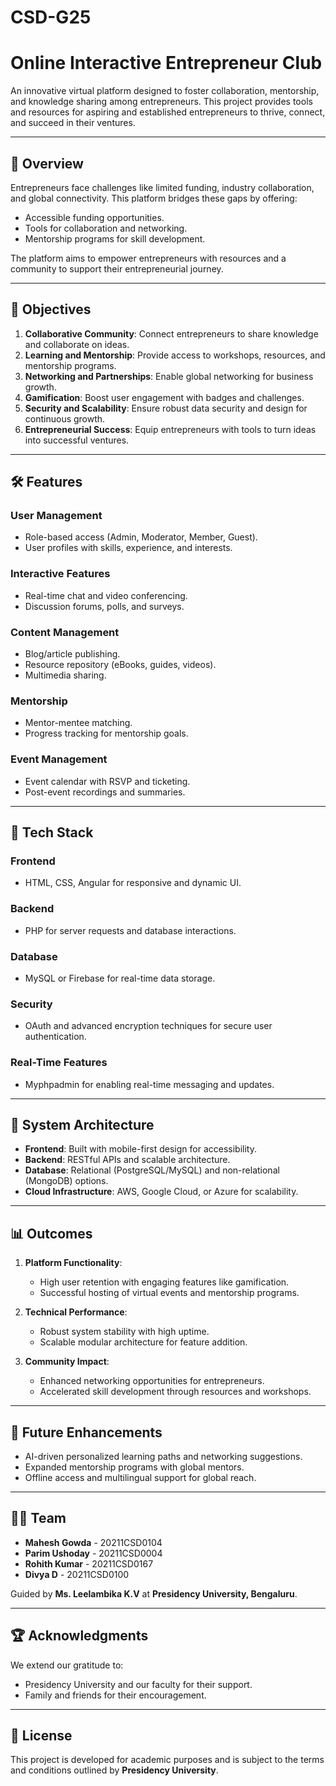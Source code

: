 
# CSD-G25
# Online Interactive Entrepreneur Club

An innovative virtual platform designed to foster collaboration, mentorship, and knowledge sharing among entrepreneurs. This project provides tools and resources for aspiring and established entrepreneurs to thrive, connect, and succeed in their ventures.

---

## 📝 Overview

Entrepreneurs face challenges like limited funding, industry collaboration, and global connectivity. This platform bridges these gaps by offering:
- Accessible funding opportunities.
- Tools for collaboration and networking.
- Mentorship programs for skill development.

The platform aims to empower entrepreneurs with resources and a community to support their entrepreneurial journey.

---

## 🎯 Objectives

1. **Collaborative Community**: Connect entrepreneurs to share knowledge and collaborate on ideas.
2. **Learning and Mentorship**: Provide access to workshops, resources, and mentorship programs.
3. **Networking and Partnerships**: Enable global networking for business growth.
4. **Gamification**: Boost user engagement with badges and challenges.
5. **Security and Scalability**: Ensure robust data security and design for continuous growth.
6. **Entrepreneurial Success**: Equip entrepreneurs with tools to turn ideas into successful ventures.

---

## 🛠 Features

### User Management
- Role-based access (Admin, Moderator, Member, Guest).
- User profiles with skills, experience, and interests.

### Interactive Features
- Real-time chat and video conferencing.
- Discussion forums, polls, and surveys.

### Content Management
- Blog/article publishing.
- Resource repository (eBooks, guides, videos).
- Multimedia sharing.

### Mentorship
- Mentor-mentee matching.
- Progress tracking for mentorship goals.

### Event Management
- Event calendar with RSVP and ticketing.
- Post-event recordings and summaries.

---

## 🔧 Tech Stack

### Frontend
- HTML, CSS, Angular for responsive and dynamic UI.

### Backend
- PHP for server requests and database interactions.

### Database
- MySQL or Firebase for real-time data storage.

### Security
- OAuth and advanced encryption techniques for secure user authentication.

### Real-Time Features
- Myphpadmin for enabling real-time messaging and updates.

---

## 🚀 System Architecture

- **Frontend**: Built with mobile-first design for accessibility.
- **Backend**: RESTful APIs and scalable architecture.
- **Database**: Relational (PostgreSQL/MySQL) and non-relational (MongoDB) options.
- **Cloud Infrastructure**: AWS, Google Cloud, or Azure for scalability.

---

## 📊 Outcomes

1. **Platform Functionality**:
   - High user retention with engaging features like gamification.
   - Successful hosting of virtual events and mentorship programs.

2. **Technical Performance**:
   - Robust system stability with high uptime.
   - Scalable modular architecture for feature addition.

3. **Community Impact**:
   - Enhanced networking opportunities for entrepreneurs.
   - Accelerated skill development through resources and workshops.

---

## 🌟 Future Enhancements

- AI-driven personalized learning paths and networking suggestions.
- Expanded mentorship programs with global mentors.
- Offline access and multilingual support for global reach.

---

## 🧑‍💻 Team

- **Mahesh Gowda** - 20211CSD0104
- **Parim Ushoday** - 20211CSD0004
- **Rohith Kumar** - 20211CSD0167
- **Divya D** - 20211CSD0100

Guided by **Ms. Leelambika K.V** at **Presidency University, Bengaluru**.

---

## 🏆 Acknowledgments

We extend our gratitude to:
- Presidency University and our faculty for their support.
- Family and friends for their encouragement.

---

## 📄 License

This project is developed for academic purposes and is subject to the terms and conditions outlined by **Presidency University**.

